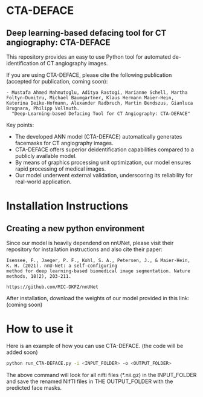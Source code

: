 # CTA-DEFACE

## Deep learning-based defacing tool for CT angiography: CTA-DEFACE


This repository provides an easy to use Python tool for automated de-identification of CT angiography images. 

If you are using CTA-DEFACE, please cite the following publication (accepted for publication, coming soon): 

```shell
- Mustafa Ahmed Mahmutoglu, Aditya Rastogi, Marianne Schell, Martha Foltyn-Dumitru, Michael Baumgartner, Klaus Hermann Maier-Hein, Katerina Deike-Hofmann, Alexander Radbruch, Martin Bendszus, Gianluca Brugnara, Philipp Vollmuth. 
  "Deep-Learning-based Defacing Tool for CT Angiography: CTA-DEFACE" 

```

Key points:
*	The developed ANN model (CTA-DEFACE) automatically generates facemasks for CT angiography images. 
*	CTA-DEFACE offers superior deidentification capabilities compared to a publicly available model.
*	By means of graphics processing unit optimization, our model ensures rapid processing of medical images.
*	Our model underwent external validation, underscoring its reliability for real-world application.



# Installation Instructions 

## Creating a new python environment

Since our model is heavily dependend on nnUNet, please visit their repository for installation instructions and also cite their paper:

```shell
Isensee, F., Jaeger, P. F., Kohl, S. A., Petersen, J., & Maier-Hein, K. H. (2021). nnU-Net: a self-configuring 
method for deep learning-based biomedical image segmentation. Nature methods, 18(2), 203-211.

https://github.com/MIC-DKFZ/nnUNet
```
After installation, download the weights of our model provided in this link: (coming soon)


# How to use it 


Here is an example of how you can use CTA-DEFACE. (the code will be added soon)

```bash
python run_CTA-DEFACE.py -i <INPUT_FOLDER> -o <OUTPUT_FOLDER>
```

The above command will look for all nifti files (*.nii.gz) in the INPUT_FOLDER and save the renamed NIfTI files in THE OUTPUT_FOLDER with the predicted face masks. 


 
 
